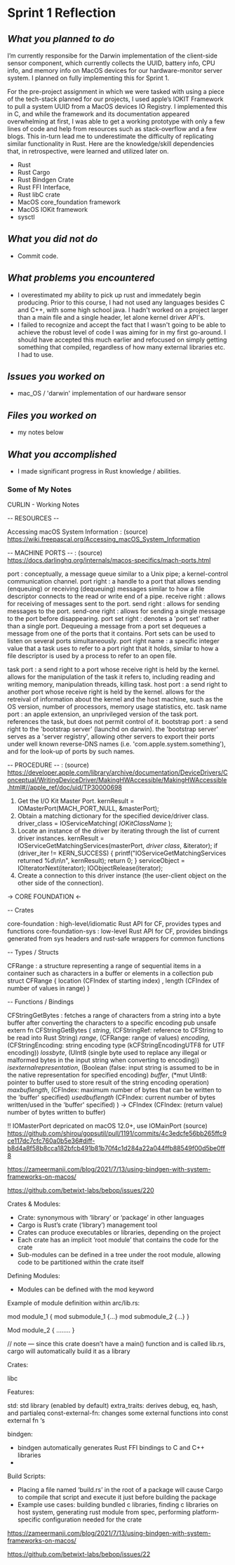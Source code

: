 #  **Sprint 1 Reflection**

## ***What you planned to do***
	
I’m currently responsibe for the Darwin implementation of the client-side sensor component, which currently collects the UUID, battery info, CPU info, and memory info on MacOS devices for our hardware-monitor server system. I planned on fully implementing this for Sprint 1. 

For the pre-project assignment in which we were tasked with using a piece of the tech-stack planned for our projects,
I used apple’s IOKIT Framework to pull a system UUID from a MacOS devices IO Registry. 
I implemented this in C, and while the framework and its documentation appeared overwhelming at first, 
I was able to get a working prototype with only a few lines of code and help from resources such as
stack-overflow and a few blogs. This in-turn lead me to underestimate the difficulty of replicating similar 
functionality in Rust. Here are the knowledge/skill dependencies that, in retrospective, were learned and utilized later on.  

- Rust 
- Rust Cargo 
- Rust Bindgen Crate 
- Rust FFI Interface, 
- Rust libC crate 
- MacOS core_foundation framework 
- MacOS IOKit framework 
- sysctl 
 

## ***What you did not do***

- Commit code. 

## ***What problems you encountered***

- I overestimated my ability to pick up rust and immedately begin producing. Prior to this course,
    I had not used any languages besides C and C++, with some high school java. I hadn't worked on a project 
    larger than a main file and a single header, let alone kernel driver API's. 
- I failed to recognize and accept the fact that I wasn't going to be able to achieve the robust level of 
    code I was aiming for in my first go-around. I should have accepted this much earlier and refocused on 
    simply getting something that compiled, regardless of how many external libraries etc. I had to use. 

## ***Issues you worked on***

- mac_OS / 'darwin' implementation of our hardware sensor

## ***Files you worked on***

- my notes below

## ***What you accomplished***

- I made significant progress in Rust knowledge / abilities. 

       

### Some of My Notes 

CURLIN - Working Notes

-- RESOURCES -- 

Accessing macOS System Information : (source) https://wiki.freepascal.org/Accessing_macOS_System_Information


-- MACHINE PORTS -- : (source) https://docs.darlinghq.org/internals/macos-specifics/mach-ports.html

port                : conceptually, a message queue similar to a Unix pipe; a kernel-control communication channel.
port right          : a handle to a port that allows sending (enqueuing) or receiving (dequeuing) messages
                        similar to how a file descriptor connects to the read or write end of a pipe.
    receive right   : allows for receiving of messages sent to the port.
    send right      : allows for sending messages to the port.
    send-one right  : allows for sending a single message to the port before disappearing.
    port set right  : denotes a 'port set' rather than a single port. Dequeuing a message from a port set dequeues a
                        message from one of the ports that it contains. Port sets can be used to listen on several ports
                        simultaneously. 
port right name     : a specific integer value that a task uses to refer to a port right that it holds, similar to how
                        a file descriptor is used by a process to refer to an open file.

task port           : a send right to a port whose receive right is held by the kernel. allows for the manipulation
                        of the task it refers to, including reading and writing memory, manipulation threads, killing task.
host port           : a send right to another port whose receive right is held by the kernel. allows for the retreival
                        of information about the kernel and the host machine, such as the OS version, number of processors,
                        memory usage statistics, etc.
task name port      : an apple extension, an unprivileged version of the task port. references the task, but does not 
                        permit control of it. 
bootstrap port      : a send right to the 'bootstrap server' (launchd on darwin). the 'bootstrap server' serves as a
                        'server registry', allowing other servers to export their ports under well known reverse-DNS 
                        names (i.e. 'com.apple.system.something'), and for the look-up of ports by such names.


-- PROCEDURE --     : (source) https://developer.apple.com/library/archive/documentation/DeviceDrivers/Conceptual/WritingDeviceDriver/MakingHWAccessible/MakingHWAccessible.html#//apple_ref/doc/uid/TP30000698

1. Get the I/O Kit Master Port.
    kernResult = IOMasterPort(MACH_PORT_NULL, &masterPort);
2. Obtain a matching dictionary for the specified device/driver class.
    driver_class = IOServiceMatching( *IOKitClassName* );
3. Locate an instance of the driver by iterating through the list of current driver instances.
    kernResult = IOServiceGetMatchingServices(masterPort, *driver class*, &iterator);
    if (driver_iter != KERN_SUCCESS)
    {
        printf("IOServiceGetMatchingServices returned %d\n\n", kernResult);
        return 0;
    }
    serviceObject = IOIteratorNext(iterator);
    IOObjectRelease(iterator);
4. Create a connection to this driver instance (the user-client object on the other side of the connection).


-> CORE FOUNDATION <- 

-- Crates

core-foundation         : high-level/idiomatic Rust API for CF, provides types and functions
core-foundation-sys     : low-level Rust API for CF, provides bindings generated from sys headers and rust-safe wrappers for common functions

-- Types / Structs

CFRange             : a structure representing a range of sequential items in a container such as characters in a buffer or elements in a collection
    pub struct CFRange { location (CFIndex of starting index) , length (CFIndex of number of values in range) }

-- Functions / Bindings

CFStringGetBytes    : fetches a range of characters from a string into a byte buffer after converting the characters to a specific encoding
    pub unsafe extern fn CFStringGetBytes 
    ( 
        *string*,                       (CFStringRef: reference to CFString to be read into Rust String)
        *range*,                        (CFRange: range of values)
        *encoding*,                     (CFStringEncoding: string encoding type (kCFStringEncodingUTF8 for UTF encoding))
        *lossbyte*,                     (UInt8 (single byte used to replace any illegal or malformed bytes in the input string when converting to encoding)) 
        *isexternalrepresentation*,     (Boolean (false: input string is assumed to be in the native representation for specified encoding)
        *buffer*,                       (*mut UInt8: pointer to buffer used to store result of the string encoding operation)
        *maxbuflength*,                 (CFIndex: maximum number of bytes that can be written to the 'buffer' specified)
        *usedbuflength*                 (CFIndex: current number of bytes written/used in the 'buffer' specified)
    ) -> CFIndex                        (CFIndex: (return value) number of bytes written to buffer)



!! IOMasterPort depricated on macOS 12.0+, use IOMainPort
    (source) https://github.com/shirou/gopsutil/pull/1191/commits/4c3edcfe56bb265ffc9ce117dc7cfc760a0b5e36#diff-b8d4a8f58b8cca182bfcb491b81b70f4c1d284a22a044ffb88549f00d5be0ff8



https://zameermanji.com/blog/2021/7/13/using-bindgen-with-system-frameworks-on-macos/

https://github.com/betwixt-labs/bebop/issues/220

Crates & Modules:
- Crate: synonymous with ‘library’ or ‘package’ in other languages
- Cargo is Rust’s crate (‘library’) management tool
- Crates can produce executables or libraries, depending on the project
- Each crate has an implicit ‘root module’ that contains the code for the crate
- Sub-modules can be defined in a tree under the root module, allowing code to be partitioned within the crate itself

Defining Modules:
- Modules can be defined with the mod keyword

Example of module definition within arc/lib.rs:

mod module_1
{
	mod submodule_1 {…}
	mod submodule_2 {…}
}

Mod module_2
{
	……..
}

// note — since this crate doesn’t have a main() function and is called lib.rs, cargo will automatically build it as a library

Crates:

libc

Features: 

std: std library (enabled by default)
extra_traits: derives debug, eq, hash, and partialeq
const-external-fn: changes some external functions into const external fn ‘s 

bindgen:

- bindgen automatically generates Rust FFI bindings to C and C++ libraries
- 





Build Scripts:

- Placing a file named ‘build.rs’ in the root of a package will cause Cargo to compile that script and execute it just before building the package
- Example use cases: building bundled c libraries, finding c libraries on host system, generating rust module from spec, performing platform-specific configuration needed for the crate

https://zameermanji.com/blog/2021/7/13/using-bindgen-with-system-frameworks-on-macos/

https://github.com/betwixt-labs/bebop/issues/22